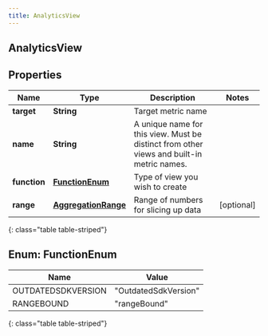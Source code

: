 ```yaml
---
title: AnalyticsView
---
```

## AnalyticsView


## Properties

| Name | Type | Description | Notes |
| ------------ | ------------- | ------------- | ------------- |
| **target** | **String** | Target metric name |  |
| **name** | **String** | A unique name for this view. Must be distinct from other views and built-in metric names. |  |
| **function** | [**FunctionEnum**](#FunctionEnum) | Type of view you wish to create |  |
| **range** | [**AggregationRange**](AggregationRange.html) | Range of numbers for slicing up data |  [optional] |
{: class="table table-striped"}


<a name="FunctionEnum"></a>

## Enum: FunctionEnum

| Name | Value |
| ---- | ----- |
| OUTDATEDSDKVERSION | &quot;OutdatedSdkVersion&quot; |
| RANGEBOUND | &quot;rangeBound&quot; |
{: class="table table-striped"}


